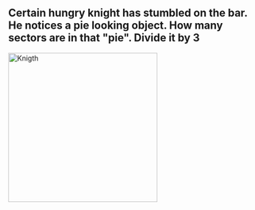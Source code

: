 <html lang="en">
<head>
    <meta charset="UTF-8">
    <meta name="viewport" content="width=device-width,
          initial-scale=1.0">
    <title>I feel quite hungry</title>
</head>
<body>
    <h2>Certain hungry knight has stumbled on the bar. He notices a pie looking object. How many sectors are in that "pie". Divide it by 3
    </h2>
    <img src="https://www.gif-vif.com/trending/kingdom-come-deliverance-kcd-2.gif" alt="Knigth" width="300" height="300" />
</body>
</html>
